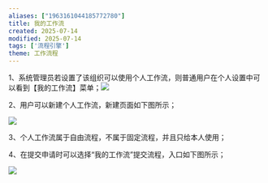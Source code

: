 ```yaml
---
aliases: ["1963161044185772780"]
title: 我的工作流
created: 2025-07-14
modified: 2025-07-14
tags: ['流程引擎']
theme: 工作流程
---
```


1、系统管理员若设置了该组织可以使用个人工作流，则普通用户在个人设置中可以看到【我的工作流】菜单；![](https://myhelpdoc.oss-cn-heyuan.aliyuncs.com/mdimages/8c0e4d701945f816b12974aedc2893db.jpg)

2、用户可以新建个人工作流，新建页面如下图所示；

![](https://myhelpdoc.oss-cn-heyuan.aliyuncs.com/mdimages/80fddbe3905160bb3e9773d82fe911fb.jpg)

3、个人工作流属于自由流程，不属于固定流程，并且只给本人使用；

4、在提交申请时可以选择“我的工作流”提交流程，入口如下图所示；

![](https://myhelpdoc.oss-cn-heyuan.aliyuncs.com/mdimages/482fd849051de0be3c98727cc21682ab.jpg)

